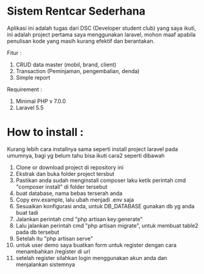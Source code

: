 # Sistem Rentcar Sederhana
Aplikasi ini adalah tugas dari DSC (Developer student club) yang saya ikuti, ini adalah project pertama saya menggunakan laravel, mohon maaf apabila penulisan kode yang masih kurang efektif dan berantakan.

Fitur :
1. CRUD data master (mobil, brand, client)
2. Transaction (Peminjaman, pengembalian, denda)
3. Simple report


Requirement : 
1. Minimal PHP v 7.0.0
2. Laravel 5.5

# How to install :
Kurang lebih cara installnya sama seperti install project laravel pada umumnya, bagi yg belum tahu bisa ikuti cara2 seperti dibawah

1. Clone or download project di repository ini 
2. Ekstrak dan buka folder project tersbut
3. Pastikan anda sudah menginstall composer laku ketik perintah cmd "composer install" di folder tersebut
4. buat database, nama bebas terserah anda
5. Copy env.example, lalu ubah menjadi .env saja
6. Sesuaikan konfigurasi anda, untuk DB_DATABASE gunakan db yg anda buat tadi
7. Jalankan perintah cmd "php artisan key:generate" 
8. Lalu jalankan perintah cmd "php artisan migrate", untuk membuat table2 pada db tersebut
9. Setelah itu "php artisan serve"
10. untuk user demo saya buatkan form untuk register dengan cara menambahkan /register di url
11. setelah register silahkan login menggunakan akun anda dan menjalankan sistemnya
